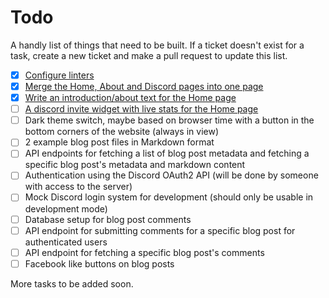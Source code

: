 # Todo
A handly list of things that need to be built.
If a ticket doesn't exist for a task, create a new ticket and make a pull request to update this list.

- [x] [Configure linters](https://github.com/codedtogether/web/issues/1)
- [x] [Merge the Home, About and Discord pages into one page](https://github.com/codedtogether/web/issues/5)
- [x] [Write an introduction/about text for the Home page](https://github.com/codedtogether/web/issues/6)
- [ ] [A discord invite widget with live stats for the Home page](https://github.com/codedtogether/web/issues/7)
- [ ] Dark theme switch, maybe based on browser time with a button in the bottom corners of the website (always in view)
- [ ] 2 example blog post files in Markdown format
- [ ] API endpoints for fetching a list of blog post metadata and fetching a specific blog post's metadata and markdown content
- [ ] Authentication using the Discord OAuth2 API (will be done by someone with access to the server)
- [ ] Mock Discord login system for development (should only be usable in development mode)
- [ ] Database setup for blog post comments
- [ ] API endpoint for submitting comments for a specific blog post for authenticated users
- [ ] API endpoint for fetching a specific blog post's comments
- [ ] Facebook like buttons on blog posts

More tasks to be added soon.
